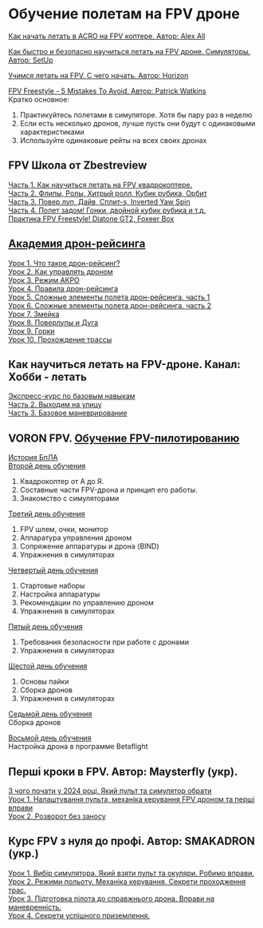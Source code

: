 # Обучение полетам на FPV дроне
[Как начать летать в ACRO на FPV коптере. Автор: Alex All](https://www.youtube.com/watch?v=t9Nb8-qjZ3A)

[Как быстро и безопасно научиться летать на FPV дроне. Симуляторы. Автор: SetUp](https://www.youtube.com/watch?v=WUCFuBNKXnM)

[Учимся летать на FPV. С чего начать. Автор: Horizon](https://www.youtube.com/watch?v=fgZnj6Oskxk)

[FPV Freestyle - 5 Mistakes To Avoid. Автор: Patrick Watkins](https://www.youtube.com/watch?v=GZ-5h-h3zCs)  
Кратко основное:
1. Практикуйтесь полетами в симуляторе. Хотя бы пару раз в неделю
2. Если есть несколько дронов, лучше пусть они будут с одинаковыми характеристиками   
3. Используйте одинаковые рейты на всех своих дронах  

## FPV Школа от Zbestreview
[Часть 1. Как научиться летать на FPV квадрокоптере.](https://www.youtube.com/watch?v=NXwCDb7t6ds)  
[Часть 2. Флипы, Ролы, Хитрый ролл, Кубик рубика, Орбит](https://www.youtube.com/watch?v=kgTE2nS0oHU)  
[Часть 3. Повер луп, Дайв, Сплит-s, Inverted Yaw Spin](https://www.youtube.com/watch?v=zOsbUyZ0fKk)  
[Часть 4. Полет задом! Гонки, двойной кубик рубика и т.д.](https://www.youtube.com/watch?v=knjYEKkeNkE)  
[ Практика FPV Freestyle! Diatone GT2, Foxeer Box](https://www.youtube.com/watch?v=KpC5n8-BzIc)  

## [Академия дрон-рейсинга](https://www.youtube.com/playlist?list=PLwy7zFO7fCeM6rZilz3DlQ7kHs7HjhpYg)
[Урок 1. Что такое дрон-рейсинг?](https://www.youtube.com/watch?v=ZZotXvbVEkI)  
[Урок 2. Как управлять дроном](https://www.youtube.com/watch?v=J9-iUJeVgc0)  
[Урок 3. Режим АКРО](https://www.youtube.com/watch?v=wBQGjRsFNDA)  
[Урок 4. Правила дрон-рейсинга](https://www.youtube.com/watch?v=uP0FO4glupw)  
[Урок 5. Сложные элементы полета дрон-рейсинга. часть 1](https://www.youtube.com/watch?v=6npkeGOjU90)  
[Урок 6. Сложные элементы полета дрон-рейсинга. часть 2](https://www.youtube.com/watch?v=bXA47CrijUo)  
[Урок 7. Змейка ](https://www.youtube.com/watch?v=bhmPO4KQWi0)  
[Урок 8. Поверлупы и Дуга](https://www.youtube.com/watch?v=k5TY3HmTGdU)  
[Урок 9. Горки](https://www.youtube.com/watch?v=z5Q_y62twDo)  
[Урок 10. Прохождение трассы](https://www.youtube.com/watch?v=TnQ_tN4qw-I)  

## Как научиться летать на FPV-дроне. Канал: Хобби - летать
[Экспресс-курс по базовым навыкам](https://www.youtube.com/watch?v=mbzEx1ZvekQ)  
[Часть 2. Выходим на улицу](https://www.youtube.com/watch?v=oP8yQF9qAyQ)  
[Часть 3. Базовое маневрирование](https://www.youtube.com/watch?v=KgFqu6Ezwrs)  

## VORON FPV. [Обучение FPV-пилотированию](https://www.youtube.com/playlist?list=PLMoA2trsMVAs8t-lMZx2SRbxAjv4BzDx-)
[История БпЛА](https://www.youtube.com/watch?v=VvAbLQmAFeY&list=PLMoA2trsMVAs8t-lMZx2SRbxAjv4BzDx-&index=8)  
[Второй день обучения](https://www.youtube.com/watch?v=ltBb2hDDEeA&list=PLMoA2trsMVAs8t-lMZx2SRbxAjv4BzDx-&index=7)  
1. Квадрокоптер от А до Я.   
2. Составные части FPV-дрона и принцип его работы.  
3. Знакомство с симуляторами

[Третий день обучения](https://www.youtube.com/watch?v=p7rSIJ3x5pE&list=PLMoA2trsMVAs8t-lMZx2SRbxAjv4BzDx-&index=6)  
1. FPV шлем, очки, монитор  
2. Аппаратура управления дроном  
3. Сопряжение аппаратуры и дрона (BIND)   
4. Упражнения в симуляторах  

[Четвертый день обучения](https://www.youtube.com/watch?v=OK9-O3dJPeI&list=PLMoA2trsMVAs8t-lMZx2SRbxAjv4BzDx-&index=5)  
1. Стартовые наборы  
2. Настройка аппаратуры  
3. Рекомендации по управлению дроном  
4. Упражнения в симуляторах

[Пятый день обучения](https://www.youtube.com/watch?v=v3AGysBcQyM&list=PLMoA2trsMVAs8t-lMZx2SRbxAjv4BzDx-&index=4)
1. Требования безопасности при работе с дронами  
2. Упражнения в симуляторах

[Шестой день обучения](https://www.youtube.com/watch?v=KJYJWwjajYo&list=PLMoA2trsMVAs8t-lMZx2SRbxAjv4BzDx-&index=3)  
1. Основы пайки  
2. Сборка дронов  
3. Упражнения в симуляторах

[Седьмой день обучения](https://www.youtube.com/watch?v=zGlX-YJa5Js&list=PLMoA2trsMVAs8t-lMZx2SRbxAjv4BzDx-&index=2)  
Сборка дронов

[Восьмой день обучения](https://www.youtube.com/watch?v=6a0UKjihmCA&list=PLMoA2trsMVAs8t-lMZx2SRbxAjv4BzDx-&index=1)  
Настройка дрона в программе Betaflight

## Перші кроки в FPV. Автор: Maysterfly (укр).
[З чого почати у 2024 році. Який пульт та симулятор обрати](https://www.youtube.com/watch?v=4-Rw2KCSVqE)  
[Урок 1. Налаштування пульта, механіка керування FPV дроном та перші вправи](https://www.youtube.com/watch?v=5BHYsPPAvHQ)  
[Урок 2. Розворот без заносу](https://www.youtube.com/watch?v=E1AF35FtmjY)  

## Курс FPV з нуля до профі. Автор: SMAKADRON (укр.)
[Урок 1. Вибір симулятора. Який взяти пульт та окуляри. Робимо вправи.](https://www.youtube.com/watch?v=WXBQdcXHY8g)  
[Урок 2. Режими польоту. Механіка керування. Секрети проходження трас.](https://www.youtube.com/watch?v=sw8pRztbcu4)  
[Урок 3. Підготовка пілота до справжнього дрона. Вправи на маневренність.](https://www.youtube.com/watch?v=ghb3AcI2WfM)  
[Урок 4. Секрети успішного приземлення.](https://www.youtube.com/watch?v=fvMaHOev6zQ)  

